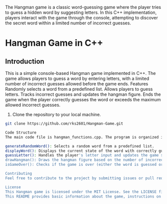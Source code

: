 The Hangman game is a classic word-guessing game where the player tries to guess a hidden word by suggesting letters. In this C++ implementation, players interact with the game through the console, attempting to discover the secret word within a limited number of incorrect guesses.
# Hangman Game in C++

## Introduction

This is a simple console-based Hangman game implemented in C++. The game allows players to guess a word by entering letters, with a limited number of incorrect guesses allowed before the game ends.
Features
Randomly selects a word from a predefined list.
Allows players to guess letters.
Tracks incorrect guesses and updates the hangman figure.
Ends the game when the player correctly guesses the word or exceeds the maximum allowed incorrect guesses.
1. Clone the repository to your local machine.

```bash
git clone https://github.com/rks2601/Hangman-Game.git

Code Structure
The main code file is hangman_functions.cpp. The program is organized into functions for better readability and maintainability.

generateRandomWord(): Selects a random word from a predefined list.
displayWord(): Displays the current state of the word with correctly guessed letters and underscores for unknown letters.
guessLetter(): Handles the player's letter input and updates the game state accordingly.
drawHangman(): Draws the hangman figure based on the number of incorrect guesses.
isGameOver(): Checks if the game is over (either the word is guessed or too many incorrect guesses).

Contributing
Feel free to contribute to the project by submitting issues or pull requests. Bug fixes, new features, and improvements are welcome.

License
This Hangman game is licensed under the MIT License. See the LICENSE file for details.
This README provides basic information about the game, instructions on how to play, details on the code structure, and guidance for contributing and licensing. Customize it as needed based on the specific details of your Hangman game implementation.


